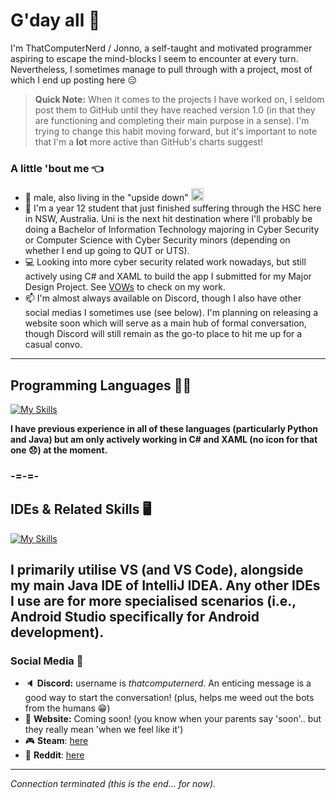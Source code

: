 # G'day all 👋
I'm ThatComputerNerd / Jonno, a self-taught and motivated programmer aspiring to escape the mind-blocks I seem to encounter at every turn. Nevertheless, I sometimes manage to pull through with a project, most of which I end up posting here :expressionless:

> **Quick Note:** When it comes to the projects I have worked on, I seldom post them to GitHub until they have reached version 1.0 (in that they are functioning and completing their main purpose in a sense). I'm trying to change this habit moving forward, but it's important to note that I'm a **lot** more active than GitHub's charts suggest!

### A little 'bout me :point_left:
- :bust_in_silhouette: male, also living in the "upside down" <img src="https://1.bp.blogspot.com/-xv6hObo_xcI/YDBXp3WOKZI/AAAAAAAA3u8/9Yl2zkkcPPYxoPNRSzXm-46GAu-b_SYqwCLcBGAsYHQ/s0/Flag_of_Australia.gif" height="20">
- :speech_balloon: I'm a year 12 student that just finished suffering through the HSC here in NSW, Australia. Uni is the next hit destination where I'll probably be doing a Bachelor of Information Technology majoring in Cyber Security or Computer Science with Cyber Security minors (depending on whether I end up going to QUT or UTS).
- :computer: Looking into more cyber security related work nowadays, but still actively using C# and XAML to build the app I submitted for my Major Design Project. See [VOWs](https://github.com/AmAComputerNerd/VOWs) to check on my work.
- :mailbox: I'm almost always available on Discord, though I also have other social medias I sometimes use (see below). I'm planning on releasing a website soon which will serve as a main hub of formal conversation, though Discord will still remain as the go-to place to hit me up for a casual convo.
-----
## Programming Languages :man_technologist:
[![My Skills](https://skillicons.dev/icons?i=cs,css,git,html,java,kotlin,py,sqlite&perline=5)](https://www.youtube.com/watch?v=wZdfyQJ40nQ)

**I have previous experience in all of these languages (particularly Python and Java) but am only actively working in C# and XAML (no icon for that one 😞) at the moment.**
### -=-=-
## IDEs & Related Skills :desktop_computer:
[![My Skills](https://skillicons.dev/icons?i=androidstudio,bots,eclipse,github,git,heroku,idea,visualstudio,vscode&perline=5)](https://www.youtube.com/watch?v=9-yHEhKWh7w)

**I primarily utilise VS (and VS Code), alongside my main Java IDE of IntelliJ IDEA. Any other IDEs I use are for more specialised scenarios (i.e., Android Studio specifically for Android development).**
-----
### Social Media :calling:
- :speaker: **Discord:** username is *thatcomputernerd*. An enticing message is a good way to start the conversation! (plus, helps me weed out the bots from the humans 😁)
- :page_facing_up: **Website:** Coming soon! (you know when your parents say 'soon'.. but they really mean 'when we feel like it')
- :video_game: **Steam**: [here](https://steamcommunity.com/id/thatpcnerd)
- :shit: **Reddit**: [here](https://www.reddit.com/user/TechnoBob9)

-----
*Connection terminated (this is the end... for now).*
